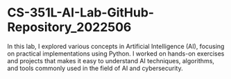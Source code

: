 # CS-351L-AI-Lab-GitHub-Repository_2022506
In this lab, I explored various concepts in Artificial Intelligence (AI), focusing on practical implementations using Python. I worked on hands-on exercises and projects that makes it easy to understand AI techniques, algorithms, and tools commonly used in the field of AI and cybersecurity.
